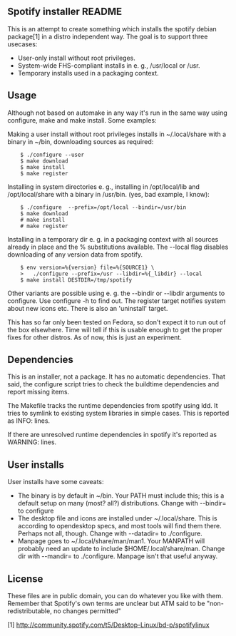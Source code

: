 ## Spotify installer README


This is an attempt to create something which installs the spotify
debian package[1]  in a distro independent way. The goal is to support
three usecases:

  - User-only install without root privileges.
  - System-wide FHS-compliant installs in e. g., /usr/local or /usr.
  - Temporary installs used in a packaging context.

## Usage

Although not based on automake in any way it's run in the same way
using configure, make and make install. Some examples:

Making a user install without root privileges installs in
~/.local/share with a binary in ~/bin, downloading sources
as required:
```
    $ ./configure --user
    $ make download
    $ make install
    $ make register
```
Installing in system directories e. g., installing in
/opt/local/lib and /opt/local/share with a binary in /usr/bin.
(yes, bad example, I know):
```
    $ ./configure  --prefix=/opt/local --bindir=/usr/bin
    $ make download
    # make install
    # make register
```
Installing in a temporary dir e. g. in a packaging context with all
sources already in place and the % substitutions available. The
--local flag disables downloading of any version data from spotify.
```
    $ env version=%{version} file=%{SOURCE1} \
    >   ./configure --prefix=/usr --libdir=%{_libdir} --local
    $ make install DESTDIR=/tmp/spotify
```
Other variants are possible using e. g. the --bindir or --libdir
arguments to configure. Use configure -h to find out. The register
target notifies system about new icons etc. There is also an
'uninstall' target.

This has so far only been tested on Fedora, so don't expect it to run out
of the box elsewhere. Time will tell if this is usable enough to get the
proper fixes for other distros. As of now, this is just an experiment.

## Dependencies

This is an installer, not a package. It has no automatic dependencies.
That said, the configure script tries to check the buildtime dependencies
and report missing items.

The Makefile tracks the runtime dependencies from spotify using ldd. It
tries to symlink to existing system libraries in simple cases. This is
reported as INFO: lines.

If there are unresolved runtime dependencies in spotify it's reported as
WARNING: lines.

## User installs

User installs have some caveats:

- The binary is by default in ~/bin. Your PATH must include this; this
  is a default setup on many (most? all?) distributions. Change with
  --bindir= to configure
- The desktop file  and icons are installed under ~/.local/share. This is
  according to opendesktop specs, and most tools will find them there. Perhaps
  not all, though. Change with --datadir= to ./configure.
- Manpage goes to ~/.local/share/man/man1. Your MANPATH will probably need
  an update to include  $HOME/.local/share/man. Change dir with --mandir=
  to ./configure. Manpage isn't that useful anyway.

## License

These files are in public domain, you can do whatever you like with them.
Remember that Spotify's own terms are unclear but ATM said to be
"non-redistributable, no changes permitted"


[1] http://community.spotify.com/t5/Desktop-Linux/bd-p/spotifylinux
